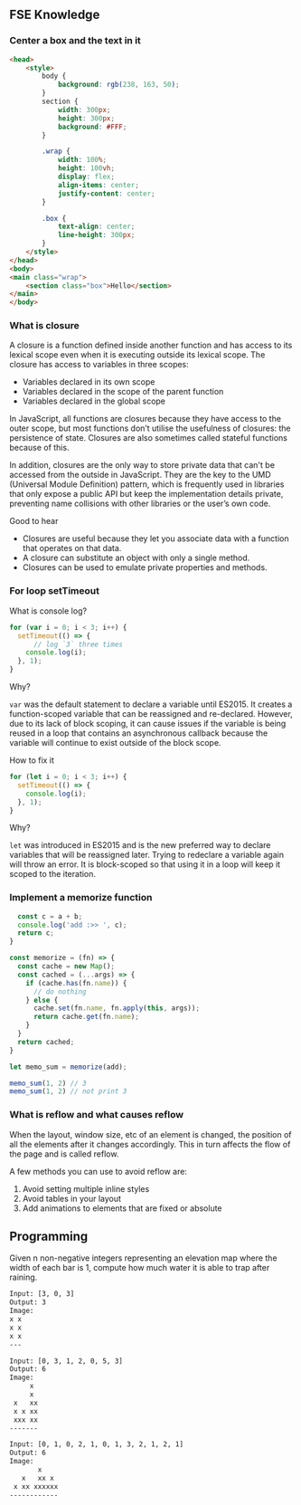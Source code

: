 ## FSE Knowledge

### Center a box and the text in it

```html
<head>
    <style>
        body {
            background: rgb(238, 163, 50);
        }
        section {
            width: 300px;
            height: 300px;
            background: #FFF;
        }

        .wrap {
            width: 100%;
            height: 100vh;
            display: flex;
            align-items: center;
            justify-content: center;
        }

        .box {
            text-align: center;
            line-height: 300px;
        }
    </style>
</head>
<body>
<main class="wrap">
    <section class="box">Hello</section>
</main>
</body>
```

### What is closure

A closure is a function defined inside another function and has access to its lexical scope even when it is executing outside its lexical scope. The closure has access to variables in three scopes:

- Variables declared in its own scope
- Variables declared in the scope of the parent function
- Variables declared in the global scope

In JavaScript, all functions are closures because they have access to the outer scope, but most functions don’t utilise the usefulness of closures: the persistence of state. Closures are also sometimes called stateful functions because of this.

In addition, closures are the only way to store private data that can't be accessed from the outside in JavaScript. They are the key to the UMD (Universal Module Definition) pattern, which is frequently used in libraries that only expose a public API but keep the implementation details private, preventing name collisions with other libraries or the user’s own code.

Good to hear

- Closures are useful because they let you associate data with a function that operates on that data.
- A closure can substitute an object with only a single method.
- Closures can be used to emulate private properties and methods.

### For loop setTimeout

What is console log?

```js
for (var i = 0; i < 3; i++) {
  setTimeout(() => {
      // log `3` three times
    console.log(i);
  }, 1);
}
```

Why?

`var` was the default statement to declare a variable until ES2015. It creates a function-scoped variable that can be reassigned and re-declared. However, due to its lack of block scoping, it can cause issues if the variable is being reused in a loop that contains an asynchronous callback because the variable will continue to exist outside of the block scope.

How to fix it

```js
for (let i = 0; i < 3; i++) {
  setTimeout(() => {
    console.log(i);
  }, 1);
}
```

Why?

`let` was introduced in ES2015 and is the new preferred way to declare variables that will be reassigned later. Trying to redeclare a variable again will throw an error. It is block-scoped so that using it in a loop will keep it scoped to the iteration.

### Implement a memorize function

```js
  const c = a + b;
  console.log('add :>> ', c);
  return c;
}

const memorize = (fn) => {
  const cache = new Map();
  const cached = (...args) => {
    if (cache.has(fn.name)) {
      // do nothing
    } else {
      cache.set(fn.name, fn.apply(this, args));
      return cache.get(fn.name);
    }
  }
  return cached;
}

let memo_sum = memorize(add);

memo_sum(1, 2) // 3
memo_sum(1, 2) // not print 3
```

### What is reflow and what causes reflow

When the layout, window size, etc of an element is changed, the position of all the elements after it changes accordingly. This in turn affects the flow of the page and is called reflow.

A few methods you can use to avoid reflow are:

1. Avoid setting multiple inline styles
2. Avoid tables in your layout
3. Add animations to elements that are fixed or absolute

## Programming

Given n non-negative integers representing an elevation map where the width of each bar is 1, compute how much water it is able to trap after raining.

```txt
Input: [3, 0, 3]
Output: 3
Image:
x x
x x
x x
---

Input: [0, 3, 1, 2, 0, 5, 3]
Output: 6
Image:
     x
     x
 x   xx
 x x xx
 xxx xx
-------

Input: [0, 1, 0, 2, 1, 0, 1, 3, 2, 1, 2, 1]
Output: 6
Image:
       x
   x   xx x
 x xx xxxxxx
------------
```
